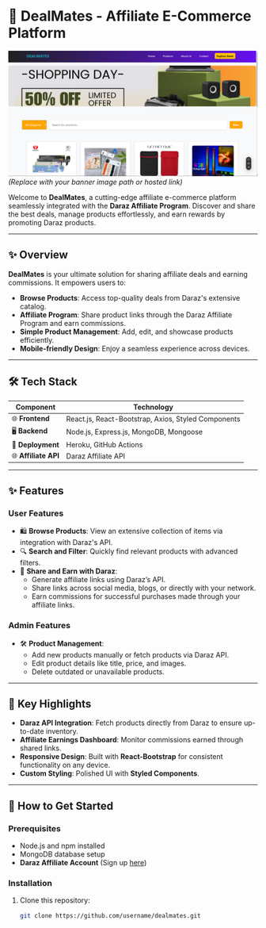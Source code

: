 # 🌟 **DealMates - Affiliate E-Commerce Platform**

![DealMates Banner](Frontend/src/assets/banner.png)  
*(Replace with your banner image path or hosted link)*  

Welcome to **DealMates**, a cutting-edge affiliate e-commerce platform seamlessly integrated with the **Daraz Affiliate Program**. Discover and share the best deals, manage products effortlessly, and earn rewards by promoting Daraz products.  

---

## ✨ **Overview**

**DealMates** is your ultimate solution for sharing affiliate deals and earning commissions. It empowers users to:  
- **Browse Products**: Access top-quality deals from Daraz's extensive catalog.  
- **Affiliate Program**: Share product links through the Daraz Affiliate Program and earn commissions.  
- **Simple Product Management**: Add, edit, and showcase products efficiently.  
- **Mobile-friendly Design**: Enjoy a seamless experience across devices.  

---

## 🛠️ **Tech Stack**

| **Component**        | **Technology**               |  
|-----------------------|------------------------------|  
| 🌐 **Frontend**      | React.js, React-Bootstrap, Axios, Styled Components |  
| 🖥️ **Backend**       | Node.js, Express.js, MongoDB, Mongoose |  
| 🚀 **Deployment**    | Heroku, GitHub Actions |  
| 🌐 **Affiliate API** | Daraz Affiliate API          |  

---

## ✨ **Features**

### **User Features**  
- 🛍️ **Browse Products**: View an extensive collection of items via integration with Daraz's API.  
- 🔍 **Search and Filter**: Quickly find relevant products with advanced filters.  
- 🤝 **Share and Earn with Daraz**:  
  - Generate affiliate links using Daraz’s API.  
  - Share links across social media, blogs, or directly with your network.  
  - Earn commissions for successful purchases made through your affiliate links.  

### **Admin Features**  
- 🛠️ **Product Management**:  
  - Add new products manually or fetch products via Daraz API.  
  - Edit product details like title, price, and images.  
  - Delete outdated or unavailable products.  

---

## 🎨 **Key Highlights**

- **Daraz API Integration**: Fetch products directly from Daraz to ensure up-to-date inventory.  
- **Affiliate Earnings Dashboard**: Monitor commissions earned through shared links.  
- **Responsive Design**: Built with **React-Bootstrap** for consistent functionality on any device.  
- **Custom Styling**: Polished UI with **Styled Components**.  

---

## 🚀 **How to Get Started**

### Prerequisites  
- Node.js and npm installed  
- MongoDB database setup  
- **Daraz Affiliate Account** (Sign up [here](https://affiliate.daraz.lk))  

### Installation  
1. Clone this repository:  
   ```bash  
   git clone https://github.com/username/dealmates.git  
